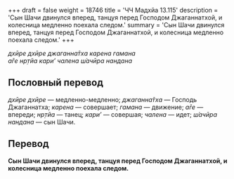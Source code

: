 +++
draft = false
weight = 18746
title = 'ЧЧ Мадхйа 13.115'
description = 'Сын Шачи двинулся вперед, танцуя перед Господом Джаганнатхой, и колесница медленно поехала следом.'
summary = 'Сын Шачи двинулся вперед, танцуя перед Господом Джаганнатхой, и колесница медленно поехала следом.'
+++

_дхӣре дхӣре джаганна̄тха карена гамана  
а̄ге нр̣тйа кари’ чалена ш́ачӣра нандана_

## Пословный перевод

_дхӣре_ _дхӣре_ — медленно-медленно; _джаганна̄тха_ — Господь Джаганнатха; _карена_ — совершает; _гамана_ — движение; _а̄ге_ — впереди; _нр̣тйа_ — танец; _кари’_ — совершая; _чалена_ — идет; _ш́ачӣра_ _нандана_ — сын Шачи.

## Перевод

**Сын Шачи двинулся вперед, танцуя перед Господом Джаганнатхой, и колесница медленно поехала следом.**
